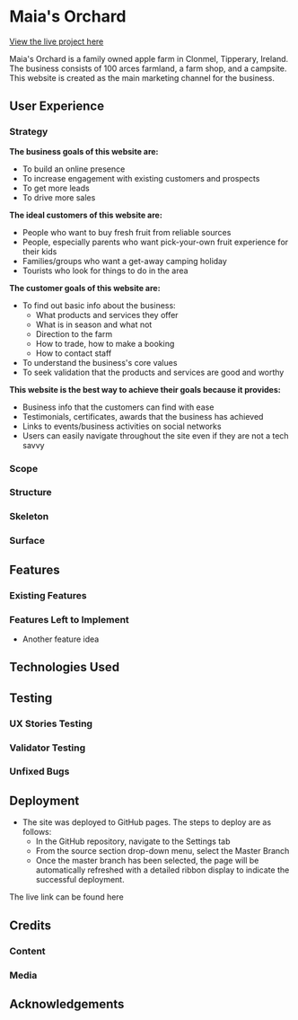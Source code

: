 # Maia's Orchard
[View the live project here]()

  Maia's Orchard is a family owned apple farm in Clonmel, Tipperary, Ireland. The business consists of 100 arces farmland, a farm shop, and a campsite. This website is created as the main marketing channel for the business.

## User Experience
### Strategy
  __The business goals of this website are:__
  - To build an online presence
  - To increase engagement with existing customers and prospects
  - To get more leads
  - To drive more sales

  __The ideal customers of this website are:__
  - People who want to buy fresh fruit from reliable sources
  - People, especially parents who want pick-your-own fruit experience for their kids
  - Families/groups who want a get-away camping holiday
  - Tourists who look for things to do in the area

  __The customer goals of this website are:__
  - To find out basic info about the business:
    - What products and services they offer
    - What is in season and what not
    - Direction to the farm
    - How to trade, how to make a booking
    - How to contact staff
  - To understand the business's core values
  - To seek validation that the products and services are good and worthy

  __This website is the best way to achieve their goals because it provides:__
  - Business info that the customers can find with ease
  - Testimonials, certificates, awards that the business has achieved
  - Links to events/business activities on social networks
  - Users can easily navigate throughout the site even if they are not a tech savvy

### Scope

### Structure

### Skeleton

### Surface

## Features 

### Existing Features


### Features Left to Implement

- Another feature idea

## Technologies Used

## Testing 
### UX Stories Testing

### Validator Testing 


### Unfixed Bugs


## Deployment

- The site was deployed to GitHub pages. The steps to deploy are as follows: 
  - In the GitHub repository, navigate to the Settings tab 
  - From the source section drop-down menu, select the Master Branch
  - Once the master branch has been selected, the page will be automatically refreshed with a detailed ribbon display to indicate the successful deployment. 

The live link can be found here 


## Credits 

### Content 

### Media

## Acknowledgements